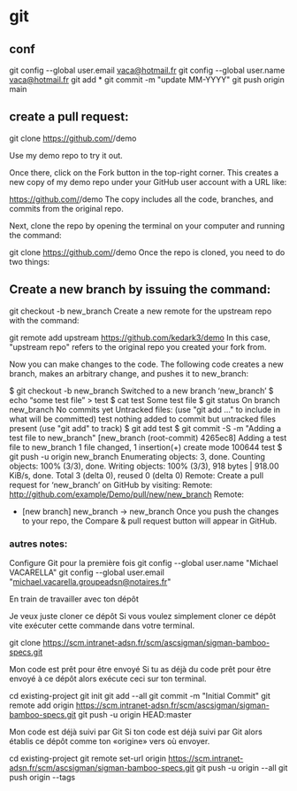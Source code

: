 # git

## conf

git config --global user.email vaca@hotmail.fr
git config --global user.name vaca@hotmail.fr
git add *
git commit -m "update MM-YYYY"
git push origin main


## create a pull request:

git clone https://github.com/<YourUserName>/demo

Use my demo repo to try it out.

Once there, click on the Fork button in the top-right corner. This creates a new copy of my demo repo under your GitHub user account with a URL like:

https://github.com/<YourUserName>/demo
The copy includes all the code, branches, and commits from the original repo.

Next, clone the repo by opening the terminal on your computer and running the command:

git clone https://github.com/<YourUserName>/demo
Once the repo is cloned, you need to do two things:

## Create a new branch by issuing the command:

git checkout -b new_branch
Create a new remote for the upstream repo with the command:

git remote add upstream https://github.com/kedark3/demo
In this case, "upstream repo" refers to the original repo you created your fork from.

Now you can make changes to the code. The following code creates a new branch, makes an arbitrary change, and pushes it to new_branch:

$ git checkout -b new_branch
Switched to a new branch ‘new_branch’
$ echo “some test file” > test
$ cat test
Some test file
$ git status
On branch new_branch
No commits yet
Untracked files:
  (use "git add <file>..." to include in what will be committed)
    test
nothing added to commit but untracked files present (use "git add" to track)
$ git add test
$ git commit -S -m "Adding a test file to new_branch"
[new_branch (root-commit) 4265ec8] Adding a test file to new_branch
 1 file changed, 1 insertion(+)
 create mode 100644 test
$ git push -u origin new_branch
Enumerating objects: 3, done.
Counting objects: 100% (3/3), done.
Writing objects: 100% (3/3), 918 bytes | 918.00 KiB/s, done.
Total 3 (delta 0), reused 0 (delta 0)
Remote: Create a pull request for ‘new_branch’ on GitHub by visiting:
Remote:   http://github.com/example/Demo/pull/new/new_branch
Remote:
 * [new branch]         new_branch -> new_branch
Once you push the changes to your repo, the Compare & pull request button will appear in GitHub.


### autres notes:

Configure Git pour la première fois
git config --global user.name "Michael VACARELLA"
git config --global user.email "michael.vacarella.groupeadsn@notaires.fr"


En train de travailler avec ton dépôt

Je veux juste cloner ce dépôt
Si vous voulez simplement cloner ce dépôt vite exécuter cette commande dans votre terminal.

git clone https://scm.intranet-adsn.fr/scm/ascsigman/sigman-bamboo-specs.git


Mon code est prêt pour être envoyé
Si tu as déjà du code prêt pour être envoyé à ce dépôt alors exécute ceci sur ton terminal.

cd existing-project
git init
git add --all
git commit -m "Initial Commit"
git remote add origin https://scm.intranet-adsn.fr/scm/ascsigman/sigman-bamboo-specs.git
git push -u origin HEAD:master



Mon code est déjà suivi par Git
Si ton code est déjà suivi par Git alors établis ce dépôt comme ton «origine» vers où envoyer.

cd existing-project
git remote set-url origin https://scm.intranet-adsn.fr/scm/ascsigman/sigman-bamboo-specs.git
git push -u origin --all
git push origin --tags